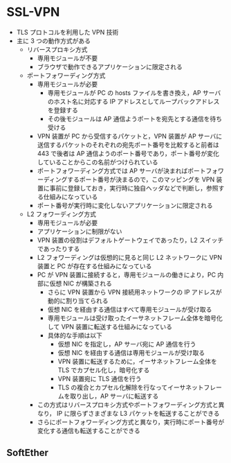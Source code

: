 # SSL-VPN

- TLS プロトコルを利用した VPN 技術
- 主に 3 つの動作方式がある
  - リバースプロキシ方式
    - 専用モジュールが不要
    - ブラウザで動作できるアプリケーションに限定される
  - ポートフォワーディング方式
    - 専用モジュールが必要
      - 専用モジュールが PC の hosts ファイルを書き換え，AP サーバのホスト名に対応する IP アドレスとしてループバックアドレスを登録する
      - その後モジュールは AP 通信ようポートを宛先とする通信を待ち受ける
    - VPN 装置が PC から受信するパケットと，VPN 装置が AP サーバに送信するパケットのそれぞれの宛先ポート番号を比較すると前者は 443 で後者は AP 通信ようのポート番号であり，ポート番号が変化していることからこの名前がつけられている
    - ポートフォワーディング方式では AP サーバが決まればポートフォワーディングするポート番号が決まるので，このマッピングを VPN 装置に事前に登録しておき，実行時に独自ヘッダなどで判断し，参照する仕組みになっている
    - ポート番号が実行時に変化しないアプリケーションに限定される
  - L2 フォワーディング方式
    - 専用モジュールが必要
    - アプリケーションに制限がない
    - VPN 装置の役割はデフォルトゲートウェイであったり，L2 スイッチであったりする
    - L2 フォワーディングは仮想的に見ると同じ L2 ネットワークに VPN 装置と PC が存在する仕組みになっている
    - PC が VPN 装置に接続すると，専用モジュールの働きにより，PC 内部に仮想 NIC が構築される
      - さらに VPN 装置から VPN 接続用ネットワークの IP アドレスが動的に割り当てられる
      - 仮想 NIC を経由する通信はすべて専用モジュールが受け取る
      - 専用モジュールは受け取ったイーサネットフレーム全体を暗号化して VPN 装置に転送する仕組みになっている
      - 具体的な手順は以下
        - 仮想 NIC を指定し，AP サーバ宛に AP 通信を行う
        - 仮想 NIC を経由する通信は専用モジュールが受け取る
        - VPN 装置に転送するために，イーサネットフレーム全体を TLS でカプセル化し，暗号化する
        - VPN 装置宛に TLS 通信を行う
        - TLS の複合とカプセル化解除を行なってイーサネットフレームを取り出し，AP サーバに転送する
    - この方式はリバースプロキシ方式やポートフォワーディング方式と異なり， IP に限らずさまざまな L3 パケットを転送することができる
    - さらにポートフォワーディング方式と異なり，実行時にポート番号が変化する通信も転送することができる

## SoftEther
